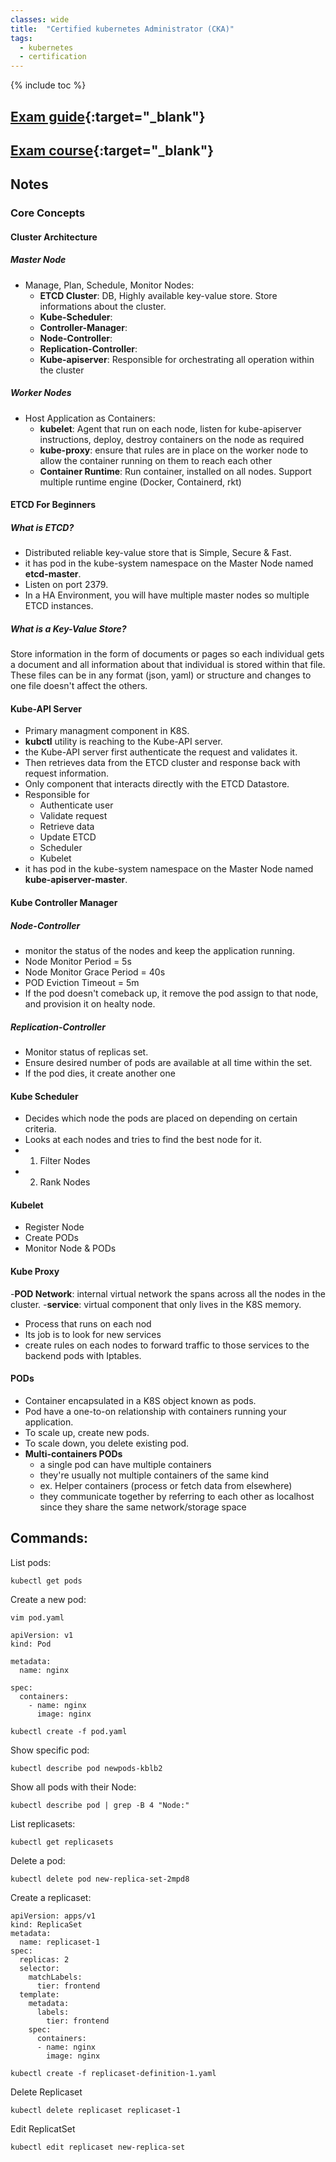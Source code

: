 ```yaml
---
classes: wide
title:  "Certified kubernetes Administrator (CKA)"
tags:
  - kubernetes
  - certification
---
```

{% include toc %}

## [Exam guide](https://training.linuxfoundation.org/certification/certified-kubernetes-administrator-cka/){:target="_blank"}

## [Exam course](https://github.com/kodekloudhub/certified-kubernetes-administrator-course){:target="_blank"}


## Notes

### Core Concepts

#### Cluster Architecture

##### Master Node

- Manage, Plan, Schedule, Monitor Nodes:
  - **ETCD Cluster**: DB, Highly available key-value store. Store informations about the cluster.
  - **Kube-Scheduler**:
  - **Controller-Manager**:
  - **Node-Controller**:
  - **Replication-Controller**:
  - **Kube-apiserver**: Responsible for orchestrating all operation within the cluster

##### Worker Nodes

- Host Application as Containers:
  - **kubelet**: Agent that run on each node, listen for kube-apiserver instructions, deploy, destroy containers on the node as required
  - **kube-proxy**: ensure that rules are in place on the worker node to allow the container running on them to reach each other
  - **Container Runtime**: Run container, installed on all nodes. Support multiple runtime engine (Docker, Containerd, rkt)

#### ETCD For Beginners

##### What is ETCD?

- Distributed reliable key-value store that is Simple, Secure & Fast.
- it has pod in the kube-system namespace on the Master Node named **etcd-master**.
- Listen on port 2379.
- In a HA Environment, you will have multiple master nodes so multiple ETCD instances.

##### What is a Key-Value Store?

Store information in the form of documents or pages so each individual gets a document and all information about that individual is stored within that file. These files can be in any format (json, yaml) or structure and changes to one file doesn't affect the others.

#### Kube-API Server

- Primary managment component in K8S.
- **kubctl** utility is reaching to the Kube-API server.
- the Kube-API server first authenticate the request and validates it.
- Then retrieves data from the ETCD cluster and response back with request information.
- Only component that interacts directly with the ETCD Datastore.
- Responsible for
  - Authenticate user
  - Validate request
  - Retrieve data
  - Update ETCD
  - Scheduler
  - Kubelet
- it has pod in the kube-system namespace on the Master Node named **kube-apiserver-master**.

#### Kube Controller Manager

##### Node-Controller

- monitor the status of the nodes and keep the application running.
- Node Monitor Period = 5s
- Node Monitor Grace Period = 40s
- POD Eviction Timeout = 5m
- If the pod doesn't comeback up, it remove the pod assign to that node, and provision it on healty node.

##### Replication-Controller

- Monitor status of replicas set.
- Ensure desired number of pods are available at all time within the set.
- If the pod dies, it create another one

#### Kube Scheduler

- Decides which node the pods are placed on depending on certain criteria.
- Looks at each nodes and tries to find the best node for it.
- 1. Filter Nodes
- 2. Rank Nodes

#### Kubelet

- Register Node
- Create PODs
- Monitor Node & PODs

#### Kube Proxy

-**POD Network**: internal virtual network the spans across all the nodes in the cluster.
-**service**: virtual component that only lives in the K8S memory.
- Process that runs on each nod
- Its job is to look for new services
- create rules on each nodes to forward traffic to those services to the backend pods with Iptables.

#### PODs

- Container encapsulated in a K8S object known as pods.
- Pod have a one-to-on relationship with containers running your application.
- To scale up, create new pods.
- To scale down, you delete existing pod.
- **Multi-containers PODs**
  - a single pod can have multiple containers
  - they're usually not multiple containers of the same kind
  - ex. Helper containers (process or fetch data from elsewhere)
  - they communicate together by referring to each other as localhost since they share the same network/storage space


## Commands:

List pods:
```shell
kubectl get pods
```

Create a new pod:
```shell
vim pod.yaml
```
```shell
apiVersion: v1
kind: Pod

metadata:
  name: nginx

spec:
  containers:
    - name: nginx
      image: nginx
```
```shell
kubectl create -f pod.yaml
```

Show specific pod:
```shell
kubectl describe pod newpods-kblb2
```

Show all pods with their Node:

```shell
kubectl describe pod | grep -B 4 "Node:"
```

List replicasets:
```shell
kubectl get replicasets
```

Delete a pod:
```shell
kubectl delete pod new-replica-set-2mpd8
```

Create a replicaset:
```shell
apiVersion: apps/v1
kind: ReplicaSet
metadata:
  name: replicaset-1
spec:
  replicas: 2
  selector:
    matchLabels:
      tier: frontend
  template:
    metadata:
      labels:
        tier: frontend
    spec:
      containers:
      - name: nginx
        image: nginx
```

```shell
kubectl create -f replicaset-definition-1.yaml
```

Delete Replicaset
```shell
kubectl delete replicaset replicaset-1
```

Edit ReplicatSet
```shell
kubectl edit replicaset new-replica-set
```


```shell

```


```shell

```
